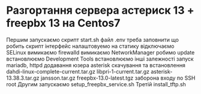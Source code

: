 # Разгортання сервера астериск 13 + freepbx 13 на Centos7
Першим запускаємо скрипт start.sh
    файл .env треба заповнити
що робить скрипт
    інтерфейс налаштовуемо на статику
    відключаємо SELinux
    вимикаємо firewalld
    вимикаємо NetworkManager
    робимо update
    встановлюємо Development Tools
    встановлюємо інші залежності
    запуск mariadb, httpd
    додавання юзера asterisk
    скачування та встановлення 
        dahdi-linux-complete-current.tar.gz
        libpri-1-current.tar.gz
        asterisk-13.38.3.tar.gz
        jansson.tar.gz
        freepbx-13.0-latest.tgz
    заборона входу по SSH root
Другим запускаємо setup_freepbx_service.sh
Третій install_tftp.sh



    
